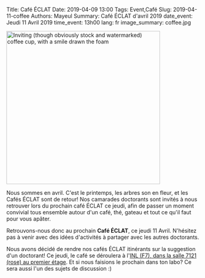 Title: Café ÉCLAT
Date: 2019-04-09 13:00
Tags: Event,Café
Slug: 2019-04-11-coffee
Authors: Mayeul
Summary: Café ÉCLAT d'avril 2019
date_event: Jeudi 11 Avril 2019
time_event: 13h00
lang: fr
image_summary: coffee.jpg


<img src="/images/coffee.jpg" style="width:400px;" alt="Inviting (though obviously stock and watermarked) coffee cup, with a smile drawn the foam">

Nous sommes en avril. C'est le printemps, les arbres son en fleur, et les Cafés ÉCLAT sont de retour! Nos camarades doctorants sont invités à nous retrouver lors du prochain café ÉCLAT ce jeudi, afin de passer un moment convivial tous ensemble autour d'un café, thé, gateau et tout ce qu'il faut pour vous apâter.

Retrouvons-nous donc au prochain __Café ÉCLAT__, ce jeudi 11 Avril. N'hésitez pas à venir avec des idées d'activités à partager avec les autres doctorants.

<!-- Celui-ci se déroulera comme d'acoutumée à la [bibliothèque Michel Serres (S3, en face de l'entrée)](https://www.openstreetmap.org/way/25310922).

Euh non, en fait-->

Nous avons décidé de rendre nos cafés ÉCLAT itinérants sur la suggestion d'un doctorant! Ce jeudi, le café se déroulera à l'[INL (F7), dans la salle 7121 (rose) au premier étage](https://www.openstreetmap.org/node/5719726890). Et si nous faisions le prochain dans ton labo? Ce sera aussi l'un des sujets de discussion :)
